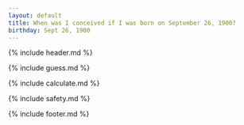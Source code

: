 ```yaml
---
layout: default
title: When was I conceived if I was born on September 26, 1900?
birthday: Sept 26, 1900
---
```


{% include header.md %}

{% include guess.md %}

{% include calculate.md %}

{% include safety.md %}

{% include footer.md %}




